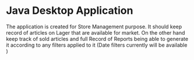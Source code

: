 # Java Desktop Application

The application is created for Store Management purpose. It should keep record of articles on Lager that are available for market. 
On the other hand keep track of sold articles and full Record of Reports being able to generate it according to any filters applied to
it (Date filters currently will be available )
